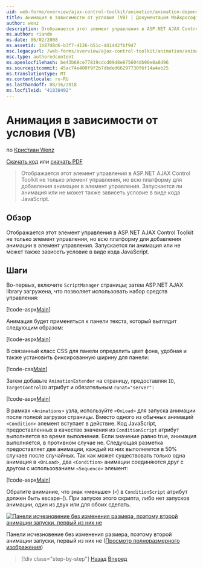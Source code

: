 ```yaml
---
uid: web-forms/overview/ajax-control-toolkit/animation/animation-depending-on-a-condition-vb
title: Анимация в зависимости от условия (VB) | Документация Майкрософт
author: wenz
description: Отображается этот элемент управления в ASP.NET AJAX Control Toolkit не только элемент управления, но всю платформу для добавления анимации в элемент управления. Является ли анимация...
ms.author: riande
ms.date: 06/02/2008
ms.assetid: 1b87d8d6-b3f7-4126-b51c-d41442fbf947
msc.legacyurl: /web-forms/overview/ajax-control-toolkit/animation/animation-depending-on-a-condition-vb
msc.type: authoredcontent
ms.openlocfilehash: be43b68ce77819cdcd09d8e875604db90e8a8d96
ms.sourcegitcommit: 45ac74e400f9f2b7dbded66297730f6f14a4eb25
ms.translationtype: MT
ms.contentlocale: ru-RU
ms.lasthandoff: 08/16/2018
ms.locfileid: "41838492"
---
```

<a name="animation-depending-on-a-condition-vb"></a>Анимация в зависимости от условия (VB)
====================
по [Кристиан Wenz](https://github.com/wenz)

[Скачать код](http://download.microsoft.com/download/f/9/a/f9a26acd-8df4-4484-8a18-199e4598f411/Animation4.vb.zip) или [скачать PDF](http://download.microsoft.com/download/6/7/1/6718d452-ff89-4d3f-a90e-c74ec2d636a3/animation4VB.pdf)

> Отображается этот элемент управления в ASP.NET AJAX Control Toolkit не только элемент управления, но всю платформу для добавления анимации в элемент управления. Запускается ли анимация или не может также зависеть условие в виде кода JavaScript.


## <a name="overview"></a>Обзор

Отображается этот элемент управления в ASP.NET AJAX Control Toolkit не только элемент управления, но всю платформу для добавления анимации в элемент управления. Запускается ли анимация или не может также зависеть условие в виде кода JavaScript.

## <a name="steps"></a>Шаги

Во-первых, включите `ScriptManager` страницы; затем ASP.NET AJAX library загружена, что позволяет использовать набор средств управления:

[!code-aspx[Main](animation-depending-on-a-condition-vb/samples/sample1.aspx)]

Анимация будет применяться к панели текста, который выглядит следующим образом:

[!code-aspx[Main](animation-depending-on-a-condition-vb/samples/sample2.aspx)]

В связанный класс CSS для панели определить цвет фона, удобная и также установить фиксированную ширину для панели:

[!code-css[Main](animation-depending-on-a-condition-vb/samples/sample3.css)]

Затем добавьте `AnimationExtender` на страницу, предоставляя `ID`, `TargetControlID` атрибут и обязательным `runat="server":`

[!code-aspx[Main](animation-depending-on-a-condition-vb/samples/sample4.aspx)]

В рамках `<Animations>` узла, используйте `<OnLoad>` для запуска анимации после полной загрузки страницы. Вместо одного из обычных анимаций `<Condition>` элемент вступает в действие. Код JavaScript, предоставленных в качестве значения из `ConditionScript` атрибут выполняется во время выполнения. Если значение равно true, анимация выполняется, в противном случае не. Следующая разметка предоставляет две анимации, каждый из них выполняется в 50% случаев после случайных. Так как может существовать только одна анимация в `<OnLoad>`, два `<Condition>` анимации соединяются друг с другом с использованием `<Sequence>` элемент:

[!code-aspx[Main](animation-depending-on-a-condition-vb/samples/sample5.aspx)]

Обратите внимание, что знак «меньше» (`<`) в `ConditionScript` атрибут должен быть escape-(). При запуске этого скрипта, либо нет запусков анимации, один из двух или для обоих сделать.


[![Панели исчезновение без изменения размера, поэтому второй анимации запуски, первый из них не](animation-depending-on-a-condition-vb/_static/image2.png)](animation-depending-on-a-condition-vb/_static/image1.png)

Панели исчезновение без изменения размера, поэтому второй анимации запуски, первый из них не ([Просмотр полноразмерного изображения](animation-depending-on-a-condition-vb/_static/image3.png))

> [!div class="step-by-step"]
> [Назад](executing-several-animations-after-each-other-vb.md)
> [Вперед](picking-one-animation-out-of-a-list-vb.md)
